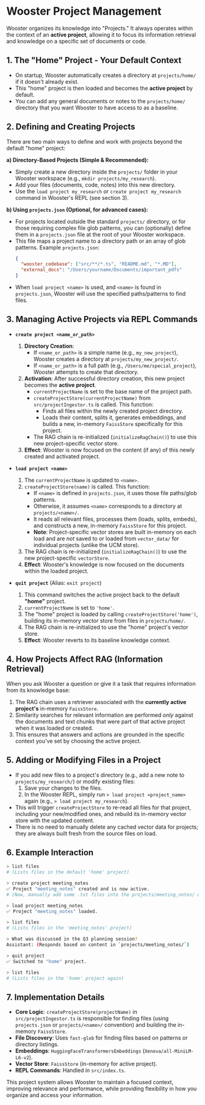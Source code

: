 # Wooster Project Management

Wooster organizes its knowledge into "Projects." It always operates within the context of an **active project**, allowing it to focus its information retrieval and knowledge on a specific set of documents or code.

## 1. The "Home" Project - Your Default Context

- On startup, Wooster automatically creates a directory at `projects/home/` if it doesn't already exist.
- This "home" project is then loaded and becomes the **active project** by default.
- You can add any general documents or notes to the `projects/home/` directory that you want Wooster to have access to as a baseline.

## 2. Defining and Creating Projects

There are two main ways to define and work with projects beyond the default "home" project:

**a) Directory-Based Projects (Simple & Recommended):**
- Simply create a new directory inside the `projects/` folder in your Wooster workspace (e.g., `mkdir projects/my_research`).
- Add your files (documents, code, notes) into this new directory.
- Use the `load project my_research` or `create project my_research` command in Wooster's REPL (see section 3).

**b) Using `projects.json` (Optional, for advanced cases):**
- For projects located outside the standard `projects/` directory, or for those requiring complex file glob patterns, you can (optionally) define them in a `projects.json` file at the root of your Wooster workspace.
- This file maps a project name to a directory path or an array of glob patterns.
  Example `projects.json`:
  ```json
  {
    "wooster_codebase": ["src/**/*.ts", "README.md", "*.MD"],
    "external_docs": "/Users/yourname/Documents/important_pdfs"
  }
  ```
- When `load project <name>` is used, and `<name>` is found in `projects.json`, Wooster will use the specified paths/patterns to find files.

## 3. Managing Active Projects via REPL Commands

- **`create project <name_or_path>`**
  1.  **Directory Creation**: 
      *   If `<name_or_path>` is a simple name (e.g., `my_new_project`), Wooster creates a directory at `projects/my_new_project/`.
      *   If `<name_or_path>` is a full path (e.g., `/Users/me/special_project`), Wooster attempts to create that directory.
  2.  **Activation**: After successful directory creation, this new project becomes the **active project**.
      *   `currentProjectName` is set to the base name of the project path.
      *   `createProjectStore(currentProjectName)` from `src/projectIngestor.ts` is called. This function:
          *   Finds all files within the newly created project directory.
          *   Loads their content, splits it, generates embeddings, and builds a new, in-memory `FaissStore` specifically for this project.
      *   The RAG chain is re-initialized (`initializeRagChain()`) to use this new project-specific vector store.
  3.  **Effect**: Wooster is now focused on the content (if any) of this newly created and activated project.

- **`load project <name>`**
  1.  The `currentProjectName` is updated to `<name>`.
  2.  `createProjectStore(name)` is called. This function:
      *   If `<name>` is defined in `projects.json`, it uses those file paths/glob patterns.
      *   Otherwise, it assumes `<name>` corresponds to a directory at `projects/<name>/`.
      *   It reads all relevant files, processes them (loads, splits, embeds), and constructs a new, in-memory `FaissStore` for this project.
      *   **Note**: Project-specific vector stores are built in-memory on each load and are *not* saved to or loaded from `vector_data/` for individual projects (unlike the UCM store).
  3.  The RAG chain is re-initialized (`initializeRagChain()`) to use the new project-specific `vectorStore`.
  4.  **Effect**: Wooster's knowledge is now focused on the documents within the loaded project.

- **`quit project`** (Alias: `exit project`)
  1.  This command switches the active project back to the default **"home"** project.
  2.  `currentProjectName` is set to `'home'`.
  3.  The "home" project is loaded by calling `createProjectStore('home')`, building its in-memory vector store from files in `projects/home/`.
  4.  The RAG chain is re-initialized to use the "home" project's vector store.
  5.  **Effect**: Wooster reverts to its baseline knowledge context.

## 4. How Projects Affect RAG (Information Retrieval)

When you ask Wooster a question or give it a task that requires information from its knowledge base:

1.  The RAG chain uses a retriever associated with the **currently active project's** in-memory `FaissStore`.
2.  Similarity searches for relevant information are performed *only* against the documents and text chunks that were part of that active project when it was loaded or created.
3.  This ensures that answers and actions are grounded in the specific context you've set by choosing the active project.

## 5. Adding or Modifying Files in a Project

- If you add new files to a project's directory (e.g., add a new note to `projects/my_research/`) or modify existing files:
  1.  Save your changes to the files.
  2.  In the Wooster REPL, simply run `> load project <project_name>` again (e.g., `> load project my_research`).
- This will trigger `createProjectStore` to re-read all files for that project, including your new/modified ones, and rebuild its in-memory vector store with the updated content.
- There is no need to manually delete any cached vector data for projects; they are always built fresh from the source files on load.

## 6. Example Interaction

```bash
> list files 
# (Lists files in the default 'home' project)

> create project meeting_notes
✅ Project "meeting_notes" created and is now active.
# (Now, manually add some .txt files into the projects/meeting_notes/ directory)

> load project meeting_notes
✅ Project "meeting_notes" loaded.

> list files
# (Lists files in the 'meeting_notes' project)

> What was discussed in the Q3 planning session?
Assistant: (Responds based on content in `projects/meeting_notes/`)

> quit project
✅ Switched to "home" project.

> list files
# (Lists files in the 'home' project again)
```

## 7. Implementation Details
- **Core Logic**: `createProjectStore(projectName)` in `src/projectIngestor.ts` is responsible for finding files (using `projects.json` or `projects/<name>/` convention) and building the in-memory `FaissStore`.
- **File Discovery**: Uses `fast-glob` for finding files based on patterns or directory listings.
- **Embeddings**: `HuggingFaceTransformersEmbeddings` (`Xenova/all-MiniLM-L6-v2`).
- **Vector Store**: `FaissStore` (in-memory for active project).
- **REPL Commands**: Handled in `src/index.ts`.

This project system allows Wooster to maintain a focused context, improving relevance and performance, while providing flexibility in how you organize and access your information. 